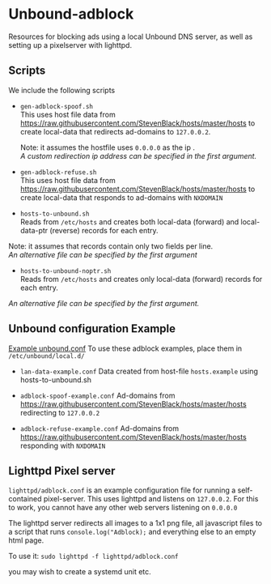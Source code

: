 # Unbound-adblock

Resources for blocking ads using a local Unbound DNS server, as well as setting up a pixelserver with lighttpd.

## Scripts
We include the following scripts
- `gen-adblock-spoof.sh`  
    This uses host file data from https://raw.githubusercontent.com/StevenBlack/hosts/master/hosts
    to create local-data that redirects ad-domains to `127.0.0.2`. 

    Note: it assumes the hostfile uses `0.0.0.0` as the ip .  
   *A custom redirection ip address can be specified in the first argument.*
    
-   `gen-adblock-refuse.sh`  
    This uses host file data from https://raw.githubusercontent.com/StevenBlack/hosts/master/hosts to create local-data that responds to ad-domains with `NXDOMAIN`

- `hosts-to-unbound.sh`  
Reads from `/etc/hosts` and creates both local-data (forward) and local-data-ptr (reverse) records for each entry. 

Note: it assumes that records contain only two fields per line.  
*An alternative file can be specified by the first argument*

- `hosts-to-unbound-noptr.sh`  
Reads from `/etc/hosts` and creates only local-data (forward) records for each entry.

*An alternative file can be specified by the first argument.*

## Unbound configuration Example

 [Example unbound.conf](https://raw.githubusercontent.com/rohan-molloy/unbound-dns/master/unbound.conf) 
 To use these adblock examples, place them in `/etc/unbound/local.d/`
- `lan-data-example.conf`
Data created from host-file `hosts.example` using hosts-to-unbound.sh

- `adblock-spoof-example.conf`
Ad-domains from https://raw.githubusercontent.com/StevenBlack/hosts/master/hosts redirecting to `127.0.0.2`

- `adblock-refuse-example.conf`
Ad-domains from https://raw.githubusercontent.com/StevenBlack/hosts/master/hosts responding with `NXDOMAIN`

## Lighttpd Pixel server
`lighttpd/adblock.conf` is an example configuration file for running a self-contained pixel-server. 
This uses lighttpd and listens on `127.0.0.2`.
 For this to work, you cannot have any other web servers listening on `0.0.0.0`

The lighttpd server redirects all images to a 1x1 png file, all javascript files to a script that runs `console.log("Adblock);` and everything else to an empty html page.

To use it:
`sudo lighttpd -f lighttpd/adblock.conf`

you may wish to create a systemd unit etc. 

